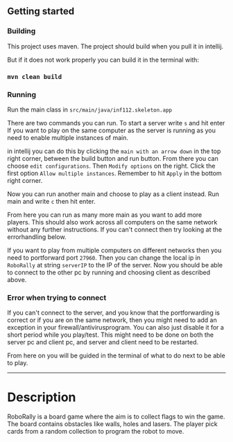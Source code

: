 ## Getting started

### Building
This project uses maven.
The project should build when you pull it in intellij.

But if it does not work properly you can build it in the terminal with:
### `mvn clean build`

### Running

Run the main class in `src/main/java/inf112.skeleton.app`

There are two commands you can run.
To start a server write `s` and hit enter
If you want to play on the same computer as the server is running as you need to enable multiple instances of main.

in intellij you can do this by clicking the `main with an arrow down` in the top right corner, between the build button and run button.
From there you can choose `edit configurations`. Then `Modify options` on the right.
Click the first option `Allow multiple instances`.
Remember to hit `Apply` in the bottom right corner.

Now you can run another main and choose to play as a client instead.
Run main and write `c` then hit enter.

From here you can run as many more main as you want to add more players.
This should also work across all computers on the same network without any further instructions.
If you can't connect then try looking at the errorhandling below.

If you want to play from multiple computers on different networks then you need to portforward port `27960`.
Then you can change the local ip in `RoboRally` at string `serverIP` to the IP of the server.
Now you should be able to connect to the other pc by running and choosing client as described above.

### Error when trying to connect
If you can't connect to the server, and you know that the portforwarding is correct or if you are on the same network,
then you might need to add an exception in your firewall/antivirusprogram. 
You can also just disable it for a short period while you play/test.
This might need to be done on both the server pc and client pc, and server and client need to be restarted.

From here on you will be guided in the terminal of what to do next to be able to play.

___

# Description 

RoboRally is a board game where the aim is to collect flags to win the game.
The board contains obstacles like walls, holes and lasers. 
The player pick cards from a random collection to program the robot to move.